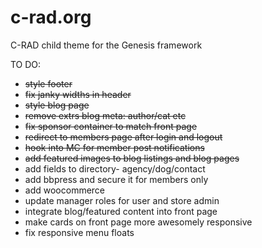 # c-rad.org

C-RAD child theme for the Genesis framework

TO DO:

* ~~style footer~~
* ~~fix janky widths in header~~
* ~~style blog page~~
* ~~remove extrs blog meta: author/cat etc~~
* ~~fix sponsor container to match front page~~
* ~~redirect to members page after login and logout~~
* ~~hook into MC for member post notifications~~
* ~~add featured images to blog listings and blog pages~~
* add fields to directory- agency/dog/contact
* add bbpress and secure it for members only
* add woocommerce
* update manager roles for user and store admin
* integrate blog/featured content into front page
* make cards on front page more awesomely responsive
* fix responsive menu floats
